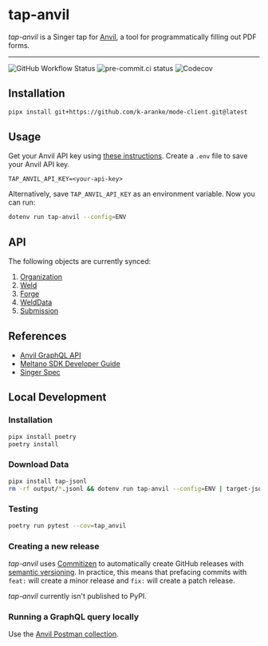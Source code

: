 # tap-anvil

*tap-anvil* is a Singer tap for [Anvil](https://www.useanvil.com/), a tool for programmatically filling out PDF forms.

---

![GitHub Workflow Status](https://img.shields.io/github/workflow/status/k-aranke/tap-anvil/Test)
![pre-commit.ci status](https://results.pre-commit.ci/badge/github/k-aranke/tap-anvil/main.svg)
![Codecov](https://img.shields.io/codecov/c/github/k-aranke/tap-anvil)

## Installation

```bash
pipx install git+https://github.com/k-aranke/mode-client.git@latest
```

## Usage

Get your Anvil API key using [these instructions](https://www.useanvil.com/docs/api/getting-started#api-key).
Create a `.env` file to save your Anvil API key.

```dotenv
TAP_ANVIL_API_KEY=<your-api-key>
```

Alternatively, save `TAP_ANVIL_API_KEY` as an environment variable.
Now you can run:

```bash
dotenv run tap-anvil --config=ENV
```

## API

The following objects are currently synced:
1. [Organization](https://www.useanvil.com/docs/api/graphql/reference/#definition-Organization)
2. [Weld](https://www.useanvil.com/docs/api/graphql/reference/#definition-Weld)
3. [Forge](https://www.useanvil.com/docs/api/graphql/reference/#definition-Forge)
4. [WeldData](https://www.useanvil.com/docs/api/graphql/reference/#definition-WeldData)
5. [Submission](https://www.useanvil.com/docs/api/graphql/reference/#definition-Submission)

## References

* [Anvil GraphQL API](https://www.useanvil.com/docs/api/graphql/reference/)
* [Meltano SDK Developer Guide](https://sdk.meltano.com/en/latest/dev_guide.html)
* [Singer Spec](https://hub.meltano.com/singer/spec/)

## Local Development

### Installation

```bash
pipx install poetry
poetry install
```

### Download Data

```bash
pipx install tap-jsonl
rm -rf output/*.jsonl && dotenv run tap-anvil --config=ENV | target-jsonl -c output/target-jsonl-config.json
```

### Testing

```bash
poetry run pytest --cov=tap_anvil
```

### Creating a new release

*tap-anvil* uses [Commitizen](https://commitizen-tools.github.io/commitizen/bump/) to automatically create GitHub releases with [semantic versioning](https://semver.org/).
In practice, this means that prefacing commits with `feat:` will create a minor release and `fix:` will create a patch release.

*tap-anvil* currently isn't published to PyPI.


### Running a GraphQL query locally

Use the [Anvil Postman collection](https://www.postman.com/useanvil/workspace/anvil/overview).
